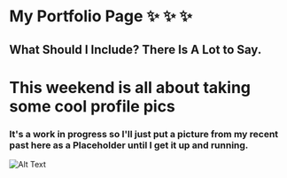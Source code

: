 # My Portfolio Page :sparkles: :sparkles: :sparkles:

## What Should I Include? There Is A Lot to Say.

# This weekend is all about taking some cool profile pics

### It's a work in progress so I'll just put a picture from my recent past here as a Placeholder until I get it up and running.

![Alt Text](https://images.pexels.com/photos/1592149/pexels-photo-1592149.jpeg?auto=format%2Ccompress&cs=tinysrgb&dpr=1&w=500)


